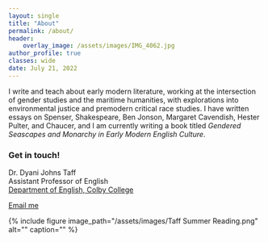 ```yaml
---
layout: single
title: "About"
permalink: /about/
header:
    overlay_image: /assets/images/IMG_4062.jpg
author_profile: true
classes: wide
date: July 21, 2022
---
```


I write and teach about early modern literature, working at the intersection of gender studies and the maritime humanities, with explorations into environmental justice and premodern critical race studies. I have written essays on Spenser, Shakespeare, Ben Jonson, Margaret Cavendish, Hester Pulter, and Chaucer, and I am currently writing a book titled *Gendered Seascapes and Monarchy in Early Modern English Culture*.

### Get in touch!

Dr. Dyani Johns Taff<br>
Assistant Professor of English<br>
[Department of English, Colby College](https://www.colby.edu/englishdept/)<br>

<a href="mailto:{{ 'dtaff@colby.edu' | encode_email }}" title="Email me">Email me</a>

{% include figure image_path="/assets/images/Taff Summer Reading.png" alt="" caption="" %}
